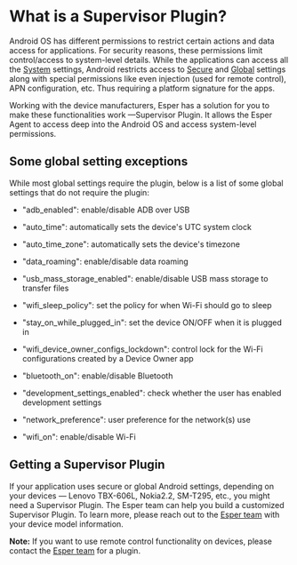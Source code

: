 # What is a Supervisor Plugin?

Android OS has different permissions to restrict certain actions and data access for applications. For security reasons, these permissions limit control/access to system-level details. While the applications can access all the [System](https://developer.android.com/reference/android/provider/Settings.System) settings, Android restricts access to [Secure](https://developer.android.com/reference/android/provider/Settings.Secure) and [Global](https://developer.android.com/reference/android/provider/Settings.Global) settings along with special permissions like even injection (used for remote control), APN configuration, etc. Thus requiring a platform signature for the apps.

  

Working with the device manufacturers, Esper has a solution for you to make these functionalities work —Supervisor Plugin. It allows the Esper Agent to access deep into the Android OS and access system-level permissions.

## Some global setting exceptions

While most global settings require the plugin, below is a list of some global settings that do not require the plugin:

-   "adb_enabled": enable/disable ADB over USB
    
-   "auto_time": automatically sets the device's UTC system clock
    
-   "auto_time_zone": automatically sets the device's timezone
    
-   "data_roaming": enable/disable data roaming
    
-   "usb_mass_storage_enabled": enable/disable USB mass storage to transfer files
    
-   "wifi_sleep_policy": set the policy for when Wi-Fi should go to sleep
    
-   "stay_on_while_plugged_in": set the device ON/OFF when it is plugged in
    
-   "wifi_device_owner_configs_lockdown": control lock for the Wi-Fi configurations created by a Device Owner app
    
-   "bluetooth_on": enable/disable Bluetooth
    
-   "development_settings_enabled": check whether the user has enabled development settings
    
-   "network_preference": user preference for the network(s) use
    
-   "wifi_on": enable/disable Wi-Fi
    

  

## Getting a Supervisor Plugin

If your application uses secure or global Android settings, depending on your devices — Lenovo TBX-606L, Nokia2.2, SM-T295, etc., you might need a Supervisor Plugin. The Esper team can help you build a customized Supervisor Plugin. To learn more, please reach out to the [Esper team](https://support.esper.io/s/) with your device model information.

  

**Note:** If you want to use remote control functionality on devices, please contact the [Esper team](https://support.esper.io/s/) for a plugin.

